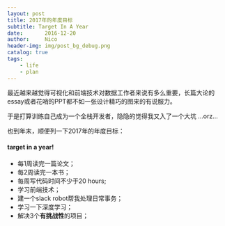 ```yaml
---
layout: post
title: 2017年的年度目标     
subtitle: Target In A Year
date:       2016-12-20
author:     Nico
header-img: img/post_bg_debug.png
catalog: true
tags:
    - life
    - plan
---
```


最近越来越觉得可视化和前端技术对数据工作者来说有多么重要，长篇大论的essay或者花哨的PPT都不如一张设计精巧的图来的有说服力。

于是打算训练自己成为一个全栈开发者，隐隐的觉得我又入了一个大坑 ...orz...

也到年末，顺便列一下2017年的年度目标：

#### target in a year!
- 每1周读完一篇论文；
- 每2周读完一本书；
- 每周写代码时间不少于20 hours;
- 学习前端技术；
- 建一个slack robot帮我处理日常事务；
- 学习一下深度学习；
- 解决3个**有挑战性**的项目；
